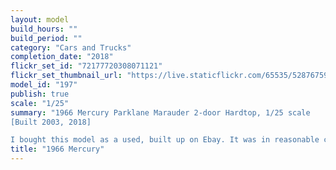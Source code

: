 ```yaml
---
layout: model
build_hours: ""
build_period: ""
category: "Cars and Trucks"
completion_date: "2018"
flickr_set_id: "72177720308071121"
flickr_set_thumbnail_url: "https://live.staticflickr.com/65535/52876759009_81d61b760f_m.jpg"
model_id: "197"
publish: true
scale: "1/25"
summary: "1966 Mercury Parklane Marauder 2-door Hardtop, 1/25 scale
[Built 2003, 2018]

I bought this model as a used, built up on Ebay. It was in reasonable condition for a gluebomb. I disassembled it, stripped the paint and re-finished it without any significant improvements to the basic kit other than Modelhaus tail-light bezels and whitewalls.."
title: "1966 Mercury"
---
```



